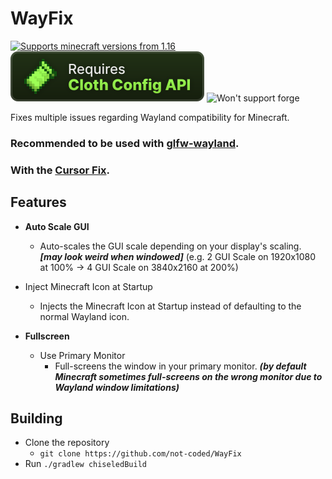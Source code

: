 # WayFix

[![Supports minecraft versions from 1.16](https://notcoded.needs.rest/r/badge_minecraft_1.16plus.svg)](https://minecraft.net) [![Cloth Config API](https://raw.githubusercontent.com/intergrav/devins-badges/v3/assets/cozy/requires/cloth-config-api_vector.svg)](https://www.modrinth.com/mod/cloth-config)  ![Won't support forge](https://raw.githubusercontent.com/intergrav/devins-badges/v3/assets/cozy/unsupported/forge_vector.svg)

Fixes multiple issues regarding Wayland compatibility for Minecraft.

### Recommended to be used with [glfw-wayland](https://github.com/BoyOrigin/glfw-wayland).
### With the [Cursor Fix](https://www.reddit.com/r/kde/comments/13ddktm/mouse_cursor_changing_when_over_some_apps_when/).

## Features
- **Auto Scale GUI**
  - Auto-scales the GUI scale depending on your display's scaling. ***[may look weird when windowed]*** (e.g. 2 GUI Scale on 1920x1080 at 100% -> 4 GUI Scale on 3840x2160 at 200%)

- Inject Minecraft Icon at Startup
  - Injects the Minecraft Icon at Startup instead of defaulting to the normal Wayland icon. 

- **Fullscreen**
  - Use Primary Monitor
    - Full-screens the window in your primary monitor. ***(by default Minecraft sometimes full-screens on the wrong monitor due to Wayland window limitations)***


## Building
- Clone the repository
    - `git clone https://github.com/not-coded/WayFix`
- Run `./gradlew chiseledBuild`
